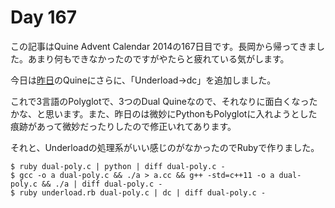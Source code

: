 # Day 167

この記事はQuine Advent Calendar 2014の167日目です。長岡から帰ってきました。あまり何もできなかったのですがやたらと疲れている気がします。

今日は[昨日](https://github.com/MakeNowJust/quine_advent_calendar_2014/tree/master/day_166)のQuineにさらに、「Underload→dc」を追加しました。

これで3言語のPolyglotで、3つのDual Quineなので、それなりに面白くなったかな、と思います。また、昨日のは微妙にPythonもPolyglotに入れようとした痕跡があって微妙だったりしたので修正いれてあります。

それと、Underloadの処理系がいい感じのがなかったのでRubyで作りました。

```console
$ ruby dual-poly.c | python | diff dual-poly.c -
$ gcc -o a dual-poly.c && ./a > a.cc && g++ -std=c++11 -o a dual-poly.c && ./a | diff dual-poly.c -
$ ruby underload.rb dual-poly.c | dc | diff dual-poly.c -
```
